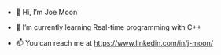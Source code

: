 - 👋 Hi, I’m Joe Moon
<!--- - 👀 I’m interested in ... --->
- 🌱 I’m currently learning Real-time programming with C++
<!--- - 💞️ I’m looking to collaborate on ... --->
- 📫 You can reach me at https://www.linkedin.com/in/j-moon/

<!---
joemoon-0/joemoon-0 is a ✨ special ✨ repository because its `README.md` (this file) appears on your GitHub profile.
You can click the Preview link to take a look at your changes.
--->
